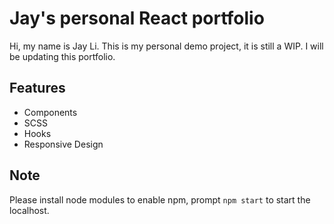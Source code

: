 # Jay's personal React portfolio

Hi, my name is Jay Li. This is my personal demo project, it is still a WIP. I will be updating this portfolio.
## Features
- Components
- SCSS
- Hooks
- Responsive Design
## Note
Please install node modules to enable npm, prompt `npm start` to start the localhost.
